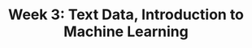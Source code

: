 ---
title: "Week 3: Text Data, Introduction to Machine Learning"
weekNumber: 3
days:
  - date: "2025-05-19"
    events:
      - name: HW 3
        type: hw
        title: <b>Grouping, Pivoting, and Merging</b>
        github: https://github.com/practicaldsc/sp25/blob/main/homeworks/hw03/hw03.ipynb
  - date: "2025-05-20"
    events:
      - name: LEC 9
        type: lecture
        title: Regular Expressions
        # html: resources/lectures/lec09/lec09-filled.html
        # github: https://github.com/practicaldsc/wn25/blob/main/lectures/lec09/
        reading: https://learningds.org/ch/13/text_regex.html?highlight=regular%20expressions
        # annotations: resources/lectures/lec09/lec09-annotated.pdf
        reading_text: LDS 13.3
        # recording: https://leccap.engin.umich.edu/leccap/player/r/DNJN9g
      - name: LEC 10
        type: lecture
        title: Text as Data
        # html: resources/lectures/lec10/lec10-filled.html
        # github: https://github.com/practicaldsc/wn25/blob/main/lectures/lec10/
        reading: https://notes.dsc80.com/content/08/nlp.html
        reading_text: DSP 8.2
        reading2: https://learningds.org/ch/13/text_sotu.html
        reading2_text: LDS 13.4
        guide: ../guides/linear-algebra/vectors-angles
        guide_title: Vectors and angles
        # annotations: resources/lectures/lec10/lec10-annotated.pdf
        # recording: https://leccap.engin.umich.edu/leccap/player/r/cPSRvm
  - date: "2025-05-21"
    events:
      - name: HW 4
        type: hw
        title: EDA and Web Scraping
        # github: https://github.com/practicaldsc/wn25/blob/main/homeworks/hw04/hw04.ipynb
  - date: "2025-05-22"
    events:
      - name: LEC 11
        type: lecture
        title: Introduction to Machine Learning
        reading: https://learningds.org/ch/04/modeling_intro.html
        # blank_slides: resources/lectures/lec11/lec11-blank.pdf
        # filled_slides: resources/lectures/lec11/lec11-filled.pdf
        reading_text: LDS 4
        reading2: resources/other/40a-note-1.pdf
        reading2_text: UCSD 1.1-1.2
        videos: https://www.youtube.com/playlist?list=PLEFTQpsm47qQwTM7yz0XwaVOn54ooevNp
        # recording: https://leccap.engin.umich.edu/leccap/player/r/15QoQS
        note: Watch all of the videos in the playlist above, but especially <a href="https://youtu.be/NSIEP74ifyg?feature=shared">the first one</a>, as it covers a derivation that is relevant to upcoming homeworks and exams.
      - name: LEC 12
        type: lecture
        title: Loss Functions and Simple Linear Regression
        reading: https://learningds.org/ch/15/linear_intro.html
        reading_text: LDS 15.1-15.3
        reading2: resources/other/40a-note-2.pdf
        reading2_text: UCSD 2.1
        # blank_slides: resources/lectures/lec12/lec12-blank.pdf
        # filled_slides: resources/lectures/lec12/lec12-filled.pdf
        # recording: https://leccap.engin.umich.edu/leccap/player/r/uVcwV8



---
